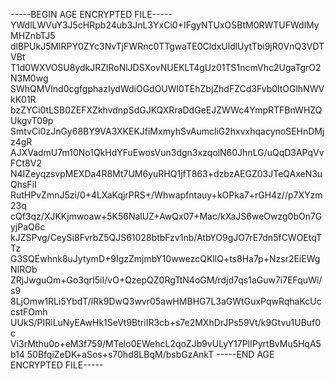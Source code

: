 -----BEGIN AGE ENCRYPTED FILE-----
YWdlLWVuY3J5cHRpb24ub3JnL3YxCi0+IFgyNTUxOSBtM0RWTUFWdlMyMHZnbTJ5
dlBPUkJ5MlRPY0ZYc3NvTjFWRnc0TTgwaTE0CldxUldlUytTbi9jR0VnQ3VDTVBt
T1d0WXVOSU8ydkJRZlRoNlJDSXovNUEKLT4gUz01TS1ncmVhc2UgaTgrO2N3M0wg
SWhQMVInd0cgfgphazIydWdiOGdOUWl0TEhZbjZhdFZCd3Fvb0ltOGlhNWVkK01R
bzZYCi0tLSB0ZEFXZkhvdnpSdGJKQXRraDdGeEJZWWc4YmpRTFBnWHZQUkgvT09p
SmtvCi0zJnGy68BY9VA3XKEKJfiMxmyhSvAumcliG2hxvxhqacynoSEHnDMjz4gR
AJXVadmU7m10No1QkHdYFuEwosVun3dgn3xzqolN60JhnLG/uQqD3APqVvFCt8V2
N4IZeyqzsvpMEXDa4R8Mt7UM6yuRHQ1jfT863+dzbzAEGZ03JTeQAxeN3uQhsFiI
RutHPvZmnJ5zi/0+4LXaKqjrPRS+/Whwapfntauy+kOPka7+rGH4z//p7XYzm23q
cQf3qz/XJKKjmwoaw+5K56NalUZ+AwQx07+Mac/kXaJS6weOwzg0bOn7GyjPaQ6c
kJZSPvg/CeySi8FvrbZ5QJS61028btbFzv1nb/AtbYO9gJO7rE7dn5fCWOEtqTTz
G3SQEwhnk8uJytymD+9IgzZmjmbY10wwezcQKllQ+ts8Ha7p+Nzsr2EiEWgNIROb
ZRjJwguOm+Go3qrI5iI/vO+QzepQZ0RgTtN4oGM/rdjd7qs1aGuw7i7EFquWi/s9
8LjOmw1RLi5YbdT/lRk9DwQ3wvr05awHMBHG7L3aGWtGuxPqwRqhaKcUccstFOmh
UUkS/PIRiLuNyEAwHk1SeVt9BtriIR3cb+s7e2MXhDrJPs59Vt/k9Gtvu1UBuf0c
Vi3rMthu0o+eM3f759/MTelo0EWehcL2qoZJb9vULyY17PlIPyrtBvMu5HqA5b14
50BfqiZeDK+aSos+s70hd8LBqM/bsbGzAnkT
-----END AGE ENCRYPTED FILE-----
